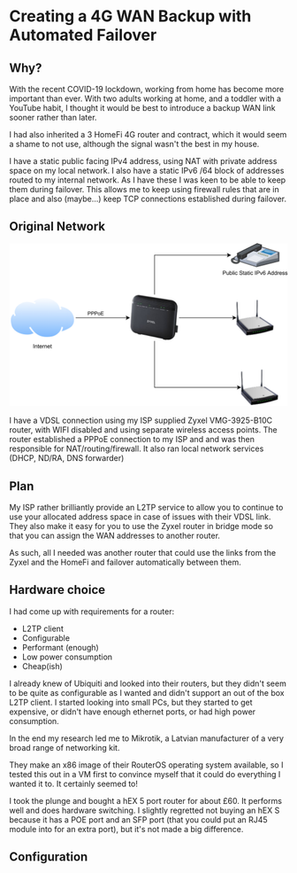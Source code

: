 # Creating a 4G WAN Backup with Automated Failover

## Why?

With the recent COVID-19 lockdown, working from home has become more important than ever. With two adults working at home, and a toddler with a YouTube habit, I thought it would be best to introduce a backup WAN link sooner rather than later.

I had also inherited a 3 HomeFi 4G router and contract, which it would seem a shame to not use, although the signal wasn't the best in my house.

I have a static public facing IPv4 address, using NAT with private address space on my local network. I also have a static IPv6 /64 block of addresses routed to my internal network. As I have these I was keen to be able to keep them during failover. This allows me to keep using firewall rules that are in place and also (maybe...) keep TCP connections established during failover.

## Original Network

![Original Network](images/InitialState.png)

I have a VDSL connection using my ISP supplied Zyxel VMG-3925-B10C router, with WIFI disabled and using separate wireless access points. The router established a PPPoE connection to my ISP and and was then responsible for NAT/routing/firewall. It also ran local network services (DHCP, ND/RA, DNS forwarder)

## Plan

My ISP rather brilliantly provide an L2TP service to allow you to continue to use your allocated address space in case of issues with their VDSL link. They also make it easy for you to use the Zyxel router in bridge mode so that you can assign the WAN addresses to another router.

As such, all I needed was another router that could use the links from the Zyxel and the HomeFi and failover automatically between them.

## Hardware choice

I had come up with requirements for a router:
* L2TP client
* Configurable
* Performant (enough)
* Low power consumption
* Cheap(ish)

I already knew of Ubiquiti and looked into their routers, but they didn't seem to be quite as configurable as I wanted and didn't support an out of the box L2TP client. I started looking into small PCs, but they started to get expensive, or didn't have enough ethernet ports, or had high power consumption.

In the end my research led me to Mikrotik, a Latvian manufacturer of a very broad range of networking kit. 

They make an x86 image of their RouterOS operating system available, so I tested this out in a VM first to convince myself that it could do everything I wanted it to. It certainly seemed to!

I took the plunge and bought a hEX 5 port router for about £60. It performs well and does hardware switching. I slightly regretted not buying an hEX S because it has a POE port and an SFP port (that you could put an RJ45 module into for an extra port), but it's not made a big difference.

## Configuration